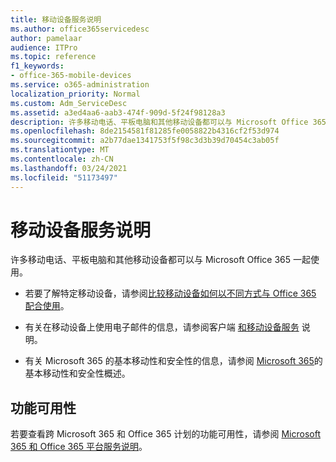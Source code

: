 ```yaml
---
title: 移动设备服务说明
ms.author: office365servicedesc
author: pamelaar
audience: ITPro
ms.topic: reference
f1_keywords:
- office-365-mobile-devices
ms.service: o365-administration
localization_priority: Normal
ms.custom: Adm_ServiceDesc
ms.assetid: a3ed4aa6-aab3-474f-909d-5f24f98128a3
description: 许多移动电话、平板电脑和其他移动设备都可以与 Microsoft Office 365 一起使用。
ms.openlocfilehash: 8de2154581f81285fe0058822b4316cf2f53d974
ms.sourcegitcommit: a2b77dae1341753f5f98c3d3b39d70454c3ab05f
ms.translationtype: MT
ms.contentlocale: zh-CN
ms.lasthandoff: 03/24/2021
ms.locfileid: "51173497"
---
```

# <a name="mobile-devices-service-description"></a>移动设备服务说明

许多移动电话、平板电脑和其他移动设备都可以与 Microsoft Office 365 一起使用。 
  
- 若要了解特定移动设备，请参阅[比较移动设备如何以不同方式与 Office 365 配合使用](https://go.microsoft.com/fwlink/p/?LinkId=282337)。
    
- 有关在移动设备上使用电子邮件的信息，请参阅客户端 [和移动设备服务](../exchange-online-service-description/clients-and-mobile-devices.md) 说明。 
    
- 有关 Microsoft 365 的基本移动性和安全性的信息，请参阅 [Microsoft 365](/microsoft-365/admin/basic-mobility-security/overview)的基本移动性和安全性概述。
    
## <a name="feature-availability"></a>功能可用性

若要查看跨 Microsoft 365 和 Office 365 计划的功能可用性，请参阅 [Microsoft 365 和 Office 365 平台服务说明](office-365-platform-service-description.md)。

